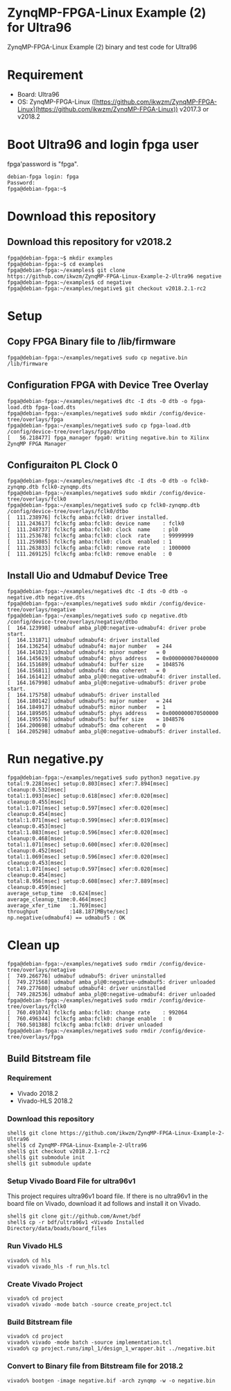 ZynqMP-FPGA-Linux Example (2) for Ultra96
===========================================

ZynqMP-FPGA-Linux Example (2) binary and test code for Ultra96

# Requirement

 * Board: Ultra96
 * OS: ZynqMP-FPGA-Linux ([https://github.com/ikwzm/ZynqMP-FPGA-Linux](https://github.com/ikwzm/ZynqMP-FPGA-Linux)) v2017.3 or v2018.2

# Boot Ultra96 and login fpga user

fpga'password is "fpga".

```console
debian-fpga login: fpga
Password:
fpga@debian-fpga:~$
```

# Download this repository

## Download this repository for v2018.2

```console
fpga@debian-fpga:~$ mkdir examples
fpga@debian-fpga:~$ cd examples
fpga@debian-fpga:~/examples$ git clone https://github.com/ikwzm/ZynqMP-FPGA-Linux-Example-2-Ultra96 negative
fpga@debian-fpga:~/examples$ cd negative
fpga@debian-fpga:~/examples/negative$ git checkout v2018.2.1-rc2
```

# Setup

## Copy FPGA Binary file to /lib/firmware

```console
fpga@debian-fpga:~/examples/negative$ sudo cp negative.bin /lib/firmware
```

## Configuration FPGA with Device Tree Overlay

```console
fpga@debian-fpga:~/examples/negative$ dtc -I dts -O dtb -o fpga-load.dtb fpga-load.dts
fpga@debian-fpga:~/examples/negative$ sudo mkdir /config/device-tree/overlays/fpga
fpga@debian-fpga:~/examples/negative$ sudo cp fpga-load.dtb /config/device-tree/overlays/fpga/dtbo
[   56.218477] fpga_manager fpga0: writing negative.bin to Xilinx ZynqMP FPGA Manager
```

## Configuraiton PL Clock 0

```console
fpga@debian-fpga:~/examples/negative$ dtc -I dts -O dtb -o fclk0-zynqmp.dtb fclk0-zynqmp.dts
fpga@debian-fpga:~/examples/negative$ sudo mkdir /config/device-tree/overlays/fclk0
fpga@debian-fpga:~/examples/negative$ sudo cp fclk0-zynqmp.dtb /config/device-tree/overlays/fclk0/dtbo
[  111.238976] fclkcfg amba:fclk0: driver installed.
[  111.243617] fclkcfg amba:fclk0: device name    : fclk0
[  111.248737] fclkcfg amba:fclk0: clock  name    : pl0
[  111.253678] fclkcfg amba:fclk0: clock  rate    : 99999999
[  111.259085] fclkcfg amba:fclk0: clock  enabled : 1
[  111.263833] fclkcfg amba:fclk0: remove rate    : 1000000
[  111.269125] fclkcfg amba:fclk0: remove enable  : 0
```

## Install Uio and Udmabuf Device Tree

```console
fpga@debian-fpga:~/examples/negative$ dtc -I dts -O dtb -o negative.dtb negative.dts
fpga@debian-fpga:~/examples/negative$ sudo mkdir /config/device-tree/overlays/negative
fpga@debian-fpga:~/examples/negative$ sudo cp negative.dtb /config/device-tree/overlays/negative/dtbo
[  164.123998] udmabuf amba_pl@0:negative-udmabuf4: driver probe start.
[  164.131871] udmabuf udmabuf4: driver installed
[  164.136254] udmabuf udmabuf4: major number   = 244
[  164.141021] udmabuf udmabuf4: minor number   = 0
[  164.145619] udmabuf udmabuf4: phys address   = 0x0000000070400000
[  164.151689] udmabuf udmabuf4: buffer size    = 1048576
[  164.156811] udmabuf udmabuf4: dma coherent   = 0
[  164.161412] udmabuf amba_pl@0:negative-udmabuf4: driver installed.
[  164.167998] udmabuf amba_pl@0:negative-udmabuf5: driver probe start.
[  164.175758] udmabuf udmabuf5: driver installed
[  164.180142] udmabuf udmabuf5: major number   = 244
[  164.184917] udmabuf udmabuf5: minor number   = 1
[  164.189505] udmabuf udmabuf5: phys address   = 0x0000000070500000
[  164.195576] udmabuf udmabuf5: buffer size    = 1048576
[  164.200698] udmabuf udmabuf5: dma coherent   = 0
[  164.205298] udmabuf amba_pl@0:negative-udmabuf5: driver installed.
```

# Run negative.py

```console
fpga@debian-fpga:~/examples/negative$ sudo python3 negative.py
total:9.228[msec] setup:0.803[msec] xfer:7.894[msec] cleanup:0.532[msec]
total:1.093[msec] setup:0.618[msec] xfer:0.020[msec] cleanup:0.455[msec]
total:1.071[msec] setup:0.597[msec] xfer:0.020[msec] cleanup:0.454[msec]
total:1.071[msec] setup:0.599[msec] xfer:0.019[msec] cleanup:0.453[msec]
total:1.083[msec] setup:0.596[msec] xfer:0.020[msec] cleanup:0.468[msec]
total:1.071[msec] setup:0.600[msec] xfer:0.020[msec] cleanup:0.452[msec]
total:1.069[msec] setup:0.596[msec] xfer:0.020[msec] cleanup:0.453[msec]
total:1.071[msec] setup:0.597[msec] xfer:0.020[msec] cleanup:0.454[msec]
total:8.956[msec] setup:0.608[msec] xfer:7.889[msec] cleanup:0.459[msec]
average_setup_time  :0.624[msec]
average_cleanup_time:0.464[msec]
average_xfer_time   :1.769[msec]
throughput          :148.187[MByte/sec]
np.negative(udmabuf4) == udmabuf5 : OK
```

# Clean up

```console
fpga@debian-fpga:~/examples/negative$ sudo rmdir /config/device-tree/overlays/netagive
[  749.266776] udmabuf udmabuf5: driver uninstalled
[  749.271568] udmabuf amba_pl@0:negative-udmabuf5: driver unloaded
[  749.277680] udmabuf udmabuf4: driver uninstalled
[  749.282536] udmabuf amba_pl@0:negative-udmabuf4: driver unloaded
fpga@debian-fpga:~/examples/negative$ sudo rmdir /config/device-tree/overlays/fclk0
[  760.491074] fclkcfg amba:fclk0: change rate    : 992064
[  760.496344] fclkcfg amba:fclk0: change enable  : 0
[  760.501388] fclkcfg amba:fclk0: driver unloaded
fpga@debian-fpga:~/examples/negative$ sudo rmdir /config/device-tree/overlays/fpga
```

## Build Bitstream file

### Requirement

* Vivado 2018.2
* Vivado-HLS 2018.2

### Download this repository

```console
shell$ git clone https://github.com/ikwzm/ZynqMP-FPGA-Linux-Example-2-Ultra96 
shell$ cd ZynqMP-FPGA-Linux-Example-2-Ultra96
shell$ git checkout v2018.2.1-rc2
shell$ git submodule init
shell$ git submodule update
```
### Setup Vivado Board File for ultra96v1

This project requires ultra96v1 board file. If there is no ultra96v1 in the board file on Vivado, download it ad follows and install it on Vivado.

```console
shell$ git clone git://github.com/Avnet/bdf
shell$ cp -r bdf/ultra96v1 <Vivado Installed Directory/data/boads/board_files
```

### Run Vivado HLS

```console
vivado% cd hls
vivado% vivado_hls -f run_hls.tcl
```

### Create Vivado Project

```console
vivado% cd project
vivado% vivado -mode batch -source create_project.tcl
```

### Build Bitstream file

```console
vivado% cd project
vivado% vivado -mode batch -source implementation.tcl
vivado% cp project.runs/impl_1/design_1_wrapper.bit ../negative.bit
```

### Convert to Binary file from Bitstream file for 2018.2

```console
vivado% bootgen -image negative.bif -arch zynqmp -w -o negative.bin
```

